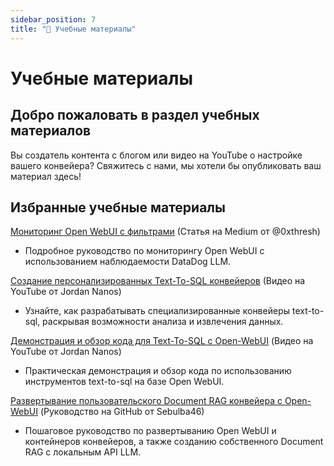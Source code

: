 ```yaml
---
sidebar_position: 7
title: "📖 Учебные материалы"
---
```


# Учебные материалы

## Добро пожаловать в раздел учебных материалов

Вы создатель контента с блогом или видео на YouTube о настройке вашего конвейера? Свяжитесь
с нами, мы хотели бы опубликовать ваш материал здесь!

## Избранные учебные материалы

[Мониторинг Open WebUI с фильтрами](https://medium.com/@0xthresh/monitor-open-webui-with-datadog-llm-observability-620ef3a598c6) (Статья на Medium от @0xthresh)

- Подробное руководство по мониторингу Open WebUI с использованием наблюдаемости DataDog LLM.
  
[Создание персонализированных Text-To-SQL конвейеров](https://www.youtube.com/watch?v=y7frgUWrcT4) (Видео на YouTube от Jordan Nanos)

- Узнайте, как разрабатывать специализированные конвейеры text-to-sql, раскрывая возможности анализа и извлечения данных.

[Демонстрация и обзор кода для Text-To-SQL с Open-WebUI](https://www.youtube.com/watch?v=iLVyEgxGbg4) (Видео на YouTube от Jordan Nanos)

- Практическая демонстрация и обзор кода по использованию инструментов text-to-sql на базе Open WebUI.

[Развертывание пользовательского Document RAG конвейера с Open-WebUI](https://github.com/Sebulba46/document-RAG-pipeline) (Руководство на GitHub от Sebulba46)

- Пошаговое руководство по развертыванию Open WebUI и контейнеров конвейеров, а также созданию собственного Document RAG с локальным API LLM.
